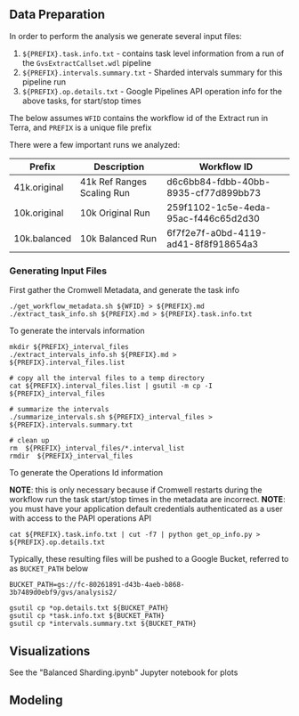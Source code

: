 ## Data Preparation

In order to perform the analysis we generate several input files:

1. `${PREFIX}.task.info.txt` - contains task level information from a run of the `GvsExtractCallset.wdl` pipeline
2. `${PREFIX}.intervals.summary.txt` - Sharded intervals summary for this pipeline run
3. `${PREFIX}.op.details.txt` - Google Pipelines API operation info for the above tasks, for start/stop times

The below assumes `WFID` contains the workflow id of the Extract run in Terra, and `PREFIX` is a unique file prefix

There were a few important runs we analyzed:

| **Prefix**| **Description** | **Workflow ID** | 
| --- | --- | ----------- |
| 41k.original | 41k Ref Ranges Scaling Run | d6c6bb84-fdbb-40bb-8935-cf77d899bb73 |
| 10k.original | 10k Original Run | 259f1102-1c5e-4eda-95ac-f446c65d2d30 |
| 10k.balanced | 10k Balanced Run | 6f7f2e7f-a0bd-4119-ad41-8f8f918654a3 |


### Generating Input Files

First gather the Cromwell Metadata, and generate the task info
```
./get_workflow_metadata.sh ${WFID} > ${PREFIX}.md
./extract_task_info.sh ${PREFIX}.md > ${PREFIX}.task.info.txt
```

To generate the intervals information
```
mkdir ${PREFIX}_interval_files
./extract_intervals_info.sh ${PREFIX}.md > ${PREFIX}.interval_files.list

# copy all the interval files to a temp directory
cat ${PREFIX}.interval_files.list | gsutil -m cp -I ${PREFIX}_interval_files

# summarize the intervals
./summarize_intervals.sh ${PREFIX}_interval_files > ${PREFIX}.intervals.summary.txt

# clean up
rm  ${PREFIX}_interval_files/*.interval_list
rmdir  ${PREFIX}_interval_files
```

To generate the Operations Id information

**NOTE**: this is only necessary because if Cromwell restarts during the workflow run the task start/stop times in the metadata are incorrect.
**NOTE**: you must have your application default credentials authenticated as a user with access to the PAPI operations API

```
cat ${PREFIX}.task.info.txt | cut -f7 | python get_op_info.py > ${PREFIX}.op.details.txt
```

Typically, these resulting files will be pushed to a Google Bucket, referred to as `BUCKET_PATH` below

```
BUCKET_PATH=gs://fc-80261891-d43b-4aeb-b868-3b7489d0ebf9/gvs/analysis2/

gsutil cp *op.details.txt ${BUCKET_PATH}
gsutil cp *task.info.txt ${BUCKET_PATH}
gsutil cp *intervals.summary.txt ${BUCKET_PATH}
```

## Visualizations

See the "Balanced Sharding.ipynb" Jupyter notebook for plots


## Modeling




